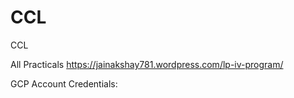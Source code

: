 # CCL
CCL

All Practicals
https://jainakshay781.wordpress.com/lp-iv-program/


GCP Account Credentials:

